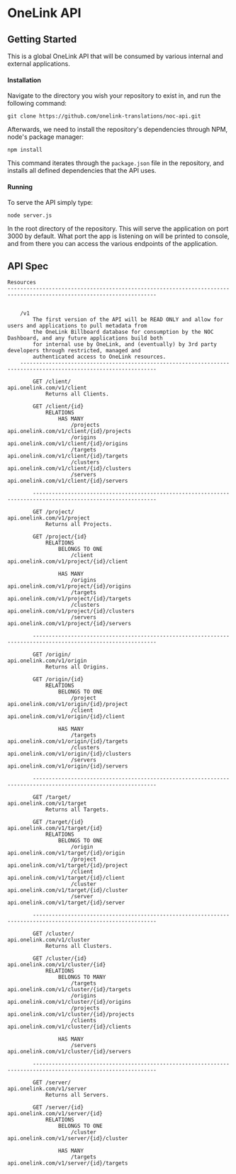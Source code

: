 # OneLink API

## Getting Started
This is a global OneLink API that will be consumed by various internal and external applications.

#### Installation
Navigate to the directory you wish your repository to exist in, and run the following command:

```
git clone https://github.com/onelink-translations/noc-api.git
```

Afterwards, we need to install the repository's dependencies through NPM, node's package manager:

```
npm install
```

This command iterates through the `package.json` file in the repository, and installs all defined dependencies that the API uses.

#### Running
To serve the API simply type:
```
node server.js
```

In the root directory of the repository. This will serve the application on port 3000 by default. What port the app is listening on will be printed to console, and from there you can access the various endpoints of the application.


## API Spec

    Resources
    ---------------------------------------------------------------------------------------------------------------------


        /v1
            The first version of the API will be READ ONLY and allow for users and applications to pull metadata from
            the OneLink Billboard database for consumption by the NOC Dashboard, and any future applications build both
            for internal use by OneLink, and (eventually) by 3rd party developers through restricted, managed and
            authenticated access to OneLink resources.
        -----------------------------------------------------------------------------------------------------------------

            GET /client/                                            api.onelink.com/v1/client
                Returns all Clients.

            GET /client/{id}
                RELATIONS
                    HAS MANY
                        /projects                                   api.onelink.com/v1/client/{id}/projects
                        /origins                                    api.onelink.com/v1/client/{id}/origins
                        /targets                                    api.onelink.com/v1/client/{id}/targets
                        /clusters                                   api.onelink.com/v1/client/{id}/clusters
                        /servers                                    api.onelink.com/v1/client/{id}/servers

            -------------------------------------------------------------------------------------------------------------

            GET /project/                                           api.onelink.com/v1/project
                Returns all Projects.

            GET /project/{id}
                RELATIONS
                    BELONGS TO ONE
                        /client                                     api.onelink.com/v1/project/{id}/client

                    HAS MANY
                        /origins                                    api.onelink.com/v1/project/{id}/origins
                        /targets                                    api.onelink.com/v1/project/{id}/targets
                        /clusters                                   api.onelink.com/v1/project/{id}/clusters
                        /servers                                    api.onelink.com/v1/project/{id}/servers

            -------------------------------------------------------------------------------------------------------------

            GET /origin/                                            api.onelink.com/v1/origin
                Returns all Origins.

            GET /origin/{id}
                RELATIONS
                    BELONGS TO ONE
                        /project                                    api.onelink.com/v1/origin/{id}/project
                        /client                                     api.onelink.com/v1/origin/{id}/client

                    HAS MANY
                        /targets                                    api.onelink.com/v1/origin/{id}/targets
                        /clusters                                   api.onelink.com/v1/origin/{id}/clusters
                        /servers                                    api.onelink.com/v1/origin/{id}/servers

            -------------------------------------------------------------------------------------------------------------

            GET /target/                                            api.onelink.com/v1/target
                Returns all Targets.

            GET /target/{id}                                        api.onelink.com/v1/target/{id}
                RELATIONS
                    BELONGS TO ONE
                        /origin                                     api.onelink.com/v1/target/{id}/origin
                        /project                                    api.onelink.com/v1/target/{id}/project
                        /client                                     api.onelink.com/v1/target/{id}/client
                        /cluster                                    api.onelink.com/v1/target/{id}/cluster
                        /server                                     api.onelink.com/v1/target/{id}/server

            -------------------------------------------------------------------------------------------------------------

            GET /cluster/                                           api.onelink.com/v1/cluster
                Returns all Clusters.

            GET /cluster/{id}                                       api.onelink.com/v1/cluster/{id}
                RELATIONS
                    BELONGS TO MANY
                        /targets                                    api.onelink.com/v1/cluster/{id}/targets
                        /origins                                    api.onelink.com/v1/cluster/{id}/origins
                        /projects                                   api.onelink.com/v1/cluster/{id}/projects
                        /clients                                    api.onelink.com/v1/cluster/{id}/clients

                    HAS MANY
                        /servers                                    api.onelink.com/v1/cluster/{id}/servers

            -------------------------------------------------------------------------------------------------------------

            GET /server/                                            api.onelink.com/v1/server
                Returns all Servers.

            GET /server/{id}                                        api.onelink.com/v1/server/{id}
                RELATIONS
                    BELONGS TO ONE
                        /cluster                                    api.onelink.com/v1/server/{id}/cluster

                    HAS MANY
                        /targets                                    api.onelink.com/v1/server/{id}/targets




